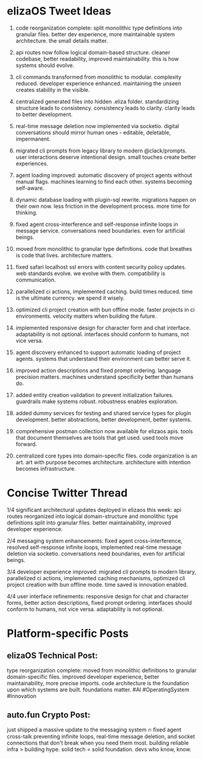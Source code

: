 # elizaOS Tweet Ideas

1. code reorganization complete: split monolithic type definitions into granular files. better dev experience, more maintainable system architecture. the small details matter.

2. api routes now follow logical domain-based structure. cleaner codebase, better readability, improved maintainability. this is how systems should evolve.

3. cli commands transformed from monolithic to modular. complexity reduced. developer experience enhanced. maintaining the unseen creates stability in the visible.

4. centralized generated files into hidden .eliza folder. standardizing structure leads to consistency. consistency leads to clarity. clarity leads to better development.

5. real-time message deletion now implemented via socketio. digital conversations should mirror human ones - editable, deletable, impermanent.

6. migrated cli prompts from legacy library to modern @clack/prompts. user interactions deserve intentional design. small touches create better experiences.

7. agent loading improved: automatic discovery of project agents without manual flags. machines learning to find each other. systems becoming self-aware.

8. dynamic database loading with plugin-sql rewrite. migrations happen on their own now. less friction in the development process. more time for thinking.

9. fixed agent cross-interference and self-response infinite loops in message service. conversations need boundaries. even for artificial beings.

10. moved from monolithic to granular type definitions. code that breathes is code that lives. architecture matters.

11. fixed safari localhost ssl errors with content security policy updates. web standards evolve. we evolve with them. compatibility is communication.

12. parallelized ci actions, implemented caching. build times reduced. time is the ultimate currency. we spend it wisely.

13. optimized cli project creation with bun offline mode. faster projects in ci environments. velocity matters when building the future.

14. implemented responsive design for character form and chat interface. adaptability is not optional. interfaces should conform to humans, not vice versa.

15. agent discovery enhanced to support automatic loading of project agents. systems that understand their environment can better serve it.

16. improved action descriptions and fixed prompt ordering. language precision matters. machines understand specificity better than humans do.

17. added entity creation validation to prevent initialization failures. guardrails make systems robust. robustness enables exploration.

18. added dummy services for testing and shared service types for plugin development. better abstractions, better development, better systems.

19. comprehensive postman collection now available for elizaos apis. tools that document themselves are tools that get used. used tools move forward.

20. centralized core types into domain-specific files. code organization is an art. art with purpose becomes architecture. architecture with intention becomes infrastructure.

# Concise Twitter Thread

1/4 significant architectural updates deployed in elizaos this week: api routes reorganized into logical domain-structure and monolithic type definitions split into granular files. better maintainability, improved developer experience.

2/4 messaging system enhancements: fixed agent cross-interference, resolved self-response infinite loops, implemented real-time message deletion via socketio. conversations need boundaries, even for artificial beings.

3/4 developer experience improved: migrated cli prompts to modern library, parallelized ci actions, implemented caching mechanisms, optimized cli project creation with bun offline mode. time saved is innovation enabled.

4/4 user interface refinements: responsive design for chat and character forms, better action descriptions, fixed prompt ordering. interfaces should conform to humans, not vice versa. adaptability is not optional.

# Platform-specific Posts

## elizaOS Technical Post:
type reorganization complete: moved from monolithic definitions to granular domain-specific files. improved developer experience, better maintainability, more precise imports. code architecture is the foundation upon which systems are built. foundations matter. #AI #OperatingSystem #Innovation

## auto.fun Crypto Post:
just shipped a massive update to the messaging system 🔥 fixed agent cross-talk preventing infinite loops, real-time message deletion, and socket connections that don't break when you need them most. building reliable infra > building hype. solid tech = solid foundation. devs who know, know.